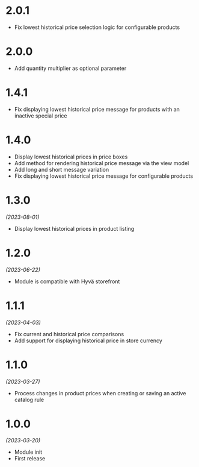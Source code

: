 # 2.0.1
- Fix lowest historical price selection logic for configurable products

# 2.0.0
- Add quantity multiplier as optional parameter

# 1.4.1
- Fix displaying lowest historical price message for products with an inactive special price

# 1.4.0
- Display lowest historical prices in price boxes
- Add method for rendering historical price message via the view model
- Add long and short message variation
- Fix displaying lowest historical price message for configurable products

# 1.3.0
*(2023-08-01)*

- Display lowest historical prices in product listing

# 1.2.0
*(2023-06-22)*

- Module is compatible with Hyvä storefront

# 1.1.1
*(2023-04-03)*

- Fix current and historical price comparisons
- Add support for displaying historical price in store currency

# 1.1.0
*(2023-03-27)*

- Process changes in product prices when creating or saving an active catalog rule

# 1.0.0
*(2023-03-20)*

- Module init
- First release
